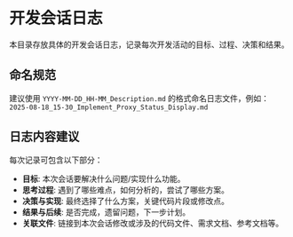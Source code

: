 # 开发会话日志

本目录存放具体的开发会话日志，记录每次开发活动的目标、过程、决策和结果。

## 命名规范

建议使用 `YYYY-MM-DD_HH-MM_Description.md` 的格式命名日志文件，例如：
`2025-08-18_15-30_Implement_Proxy_Status_Display.md`

## 日志内容建议

每次记录可包含以下部分：

*   **目标**: 本次会话要解决什么问题/实现什么功能。
*   **思考过程**: 遇到了哪些难点，如何分析的，尝试了哪些方案。
*   **决策与实现**: 最终选择了什么方案，关键代码片段或修改点。
*   **结果与后续**: 是否完成，遗留问题，下一步计划。
*   **关联文件**: 链接到本次会话修改或涉及的代码文件、需求文档、参考文档等。